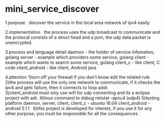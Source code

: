 # mini_service_discover

1.purpose
   discover the service in the local area network of ipv4 easily
   
2.implementation
   the process uses the udp broadcast to communicate and the protocal consists of a struct head and a json,
the udp data packet is unencrypted.

3.process and language detail
   daemon         - the holder of service infomation,           golang
   server         - example which providers some service,       golang
   client         - example which wants to search some service, golang
   client_c       - like client, C code
   client_android - like client, Android java

4.attention
   1)turn off your firewall if you don't know edit the related rule
   2)the process will use the only one network to communicate, if it checks the ipv4 and gets failure,
     then it connects to loop addr.   
   3)client_android must only use wifi for udp connenting and its a eclipse project with adt.
   4)linux command to debug
      netstat -apnu4 (udp4)
   5)testing platform
     daemon, server, client, client_c - ubuntu 16.04
     client_android  - android 5.1.1
   6)this project is developed for interest, if you use it for any other purpose,
     you must be responsible for all the consequences.
